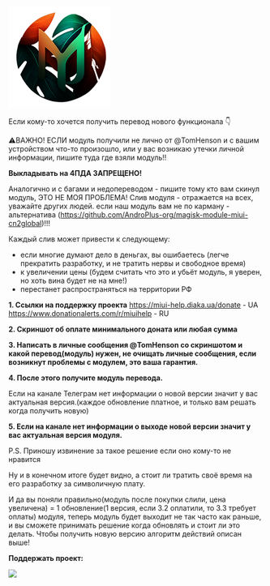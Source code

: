 <img src="https://raw.githubusercontent.com/kazhemons/CNtoRU/main/img/Logo.png">

Если кому-то хочется получить перевод нового функционала 👇

⚠️ВАЖНО! ЕСЛИ модуль получили не лично от @TomHenson и с вашим устройством что-то произошло, или у вас возникаю утечки личной информации, пишите туда где взяли модуль!! 

**Выкладывать на 4ПДА ЗАПРЕЩЕНО!**

Аналогично и с багами и недопереводом - пишите тому кто вам скинул модуль, ЭТО НЕ МОЯ ПРОБЛЕМА! Слив модуля - отражается на всех, уважайте других людей. если наш модуль вам не по карману - альтернатива (https://github.com/AndroPlus-org/magisk-module-miui-cn2global)!!! 

Каждый слив может привести к следующему:
- если многие думают дело в деньгах, вы ошибаетесь (легче прекратить разработку, и не тратить нервы и свободное время)
- к увеличении цены (будем считать что это и убьёт модуль, я уверен, но хоть вина будет не на мне!)
- перестанет распространяться на территории РФ

**1. Ссылки на поддержку проекта**
https://miui-help.diaka.ua/donate - UA
https://www.donationalerts.com/r/miuihelp - RU

**2. Скриншот об оплате минимального доната или любая сумма**

**3. Написать в личные сообщения @TomHenson со скриншотом и какой перевод(модуль) нужен, не очищать личные сообщения, если возникнут проблемы с модулем, это ваша гарантия.**

**4. После этого получите модуль перевода.**

Если на канале Телеграм нет информации о новой версии значит у вас актуальная версия.(каждое обновление платное, и только вам решать когда получить новую)

**5. Если на канале нет информации о выходе новой версии значит у вас актуальная версия модуля.**

P.S. Приношу извинение за такое решение если оно кому-то не нравится

Ну и в конечном итоге будет видно, а стоит ли тратить своё время на его разработку за символичную плату.

И да вы поняли правильно(модуль после покупки слили, цена увеличена) = 1 обновление(1 версия, если 3.2 оплатили, то 3.3 требует оплаты) модуля, теперь модуль будет выходит не так часто как раньше, и вы сможете принимать решение когда обновлять и стоит ли это делать. Чтобы получить новую версию алгоритм действий описан выше!

**Поддержать проект:** 

<a href="https://www.donationalerts.com/r/miuihelp"><img src="https://img.shields.io/badge/DonationAlerts-Поддержать-green?longCache=true&style=flat"> </a>

